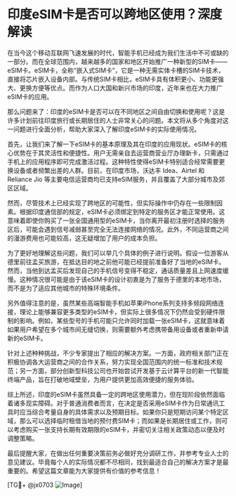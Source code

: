 # 印度eSIM卡是否可以跨地区使用？深度解读

在当今这个移动互联网飞速发展的时代，智能手机已经成为我们生活中不可或缺的一部分。而在全球范围内，越来越多的国家和地区开始推广一种新型的SIM卡——eSIM卡。eSIM卡，全称“嵌入式SIM卡”，它是一种无需实体卡槽的SIM卡技术，直接将芯片嵌入设备内部。与传统SIM卡相比，eSIM卡具有体积更小、功能更强大、更换方便等优点。而作为人口大国和新兴市场的印度，近年来也在大力推广eSIM卡的应用。

那么问题来了：印度的eSIM卡是否可以在不同地区之间自由切换和使用呢？这是许多计划前往印度旅行或长期居住的人士非常关心的问题。本文将从多个角度对这一问题进行全面分析，帮助大家深入了解印度eSIM卡的实际使用情况。

首先，让我们来了解一下eSIM卡的基本原理及其在印度的应用现状。eSIM卡的核心优势在于其灵活性和便捷性。用户无需亲自去运营商营业厅办理新卡，只需通过手机上的应用程序即可完成激活过程。这种特性使得eSIM卡特别适合经常需要更换设备或者频繁出差的人群。目前，在印度市场，沃达丰 Idea、Airtel 和 Reliance Jio 等主要电信运营商均已支持eSIM服务，并且覆盖了大部分城市及郊区区域。

然而，尽管技术上已经实现了跨地区的可能性，但实际操作中仍存在一些限制因素。根据印度通信部的规定，eSIM卡必须绑定到特定的服务区才能正常使用。这意味着即使你购买了一张全国通用型的eSIM卡，当你离开最初注册时选择的服务区后，可能会遇到信号减弱甚至完全无法连接网络的情况。此外，不同运营商之间的漫游费用也可能较高，这无疑增加了用户的成本负担。

为了更好地理解这些问题，我们可以举几个具体的例子进行说明。假设一位游客从德里前往孟买旅游，在抵达目的地之前他可能已经提前准备好了当地的eSIM卡。然而，当他到达孟买后发现自己的手机信号变得不稳定，通话质量差且上网速度缓慢。这种情况很可能是由于该eSIM卡的设计初衷是为了服务于德里的本地市场，而不是为了适应其他城市的特殊环境条件。

另外值得注意的是，虽然某些高端智能手机如苹果iPhone系列支持多频段网络连接，理论上能够兼容更多类型的eSIM卡，但实际上很多情况下仍然会受到硬件限制的影响。例如，某些型号的手机可能只允许同时加载一张eSIM卡，这就意味着如果用户希望在多个城市间无缝切换，则需要额外考虑携带备用设备或者重新申请新的eSIM卡。

针对上述种种挑战，不少专家提出了相应的解决方案。一方面，政府相关部门正在积极协调各大运营商之间的合作关系，努力实现全国范围内的统一标准和技术规范；另一方面，部分创新型科技公司也开始尝试开发基于云计算平台的新一代智能终端产品，旨在打破地域壁垒，为用户提供更加高效便捷的服务体验。

综上所述，印度的eSIM卡虽然具备一定的跨地区使用潜力，但在现阶段依然面临着诸多现实障碍。对于普通消费者而言，在决定是否采用eSIM卡作为日常通讯工具时应当综合考量自身的具体需求以及预期目标。如果你只是短期访问某个特定区域，那么可以选择临时租借当地的预付费SIM卡；而如果是长期居住或工作，则可以考虑购买一张支持长期有效期限的eSIM卡，并密切关注相关政策动态以便及时调整策略。

最后提醒大家，在做出任何重要决策前务必做好充分调研工作，并参考专业人士的意见建议。毕竟每个人的实际情况都不尽相同，找到最适合自己的解决方案才是最重要的。希望这篇文章能为大家提供有价值的参考信息！

[TG💪+ @jx0703 ![Image](https://github.com/user-attachments/assets/dbca1d08-cadb-493c-b0ec-ad6f7a83f270)]